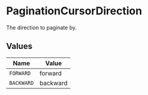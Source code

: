 # PaginationCursorDirection

The direction to paginate by.


## Values

| Name       | Value      |
| ---------- | ---------- |
| `FORWARD`  | forward    |
| `BACKWARD` | backward   |